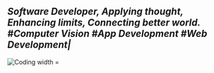 <html>
  <h2> <b> <i> Software Developer, Applying thought, Enhancing limits, Connecting better world.         #Computer Vision #App Development #Web Development| </i> </b> </h2>
  <img align="left" alt="Coding width ="100" src="https://media.tenor.com/kyeNs4DnuW0AAAAM/dev_animado.gif">
<html/>
